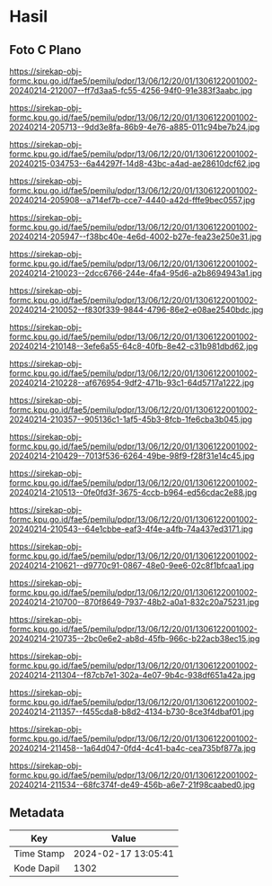 # Hasil

## Foto C Plano

https://sirekap-obj-formc.kpu.go.id/fae5/pemilu/pdpr/13/06/12/20/01/1306122001002-20240214-212007--ff7d3aa5-fc55-4256-94f0-91e383f3aabc.jpg

https://sirekap-obj-formc.kpu.go.id/fae5/pemilu/pdpr/13/06/12/20/01/1306122001002-20240214-205713--9dd3e8fa-86b9-4e76-a885-011c94be7b24.jpg

https://sirekap-obj-formc.kpu.go.id/fae5/pemilu/pdpr/13/06/12/20/01/1306122001002-20240215-034753--6a44297f-14d8-43bc-a4ad-ae28610dcf62.jpg

https://sirekap-obj-formc.kpu.go.id/fae5/pemilu/pdpr/13/06/12/20/01/1306122001002-20240214-205908--a714ef7b-cce7-4440-a42d-fffe9bec0557.jpg

https://sirekap-obj-formc.kpu.go.id/fae5/pemilu/pdpr/13/06/12/20/01/1306122001002-20240214-205947--f38bc40e-4e6d-4002-b27e-fea23e250e31.jpg

https://sirekap-obj-formc.kpu.go.id/fae5/pemilu/pdpr/13/06/12/20/01/1306122001002-20240214-210023--2dcc6766-244e-4fa4-95d6-a2b8694943a1.jpg

https://sirekap-obj-formc.kpu.go.id/fae5/pemilu/pdpr/13/06/12/20/01/1306122001002-20240214-210052--f830f339-9844-4796-86e2-e08ae2540bdc.jpg

https://sirekap-obj-formc.kpu.go.id/fae5/pemilu/pdpr/13/06/12/20/01/1306122001002-20240214-210148--3efe6a55-64c8-40fb-8e42-c31b981dbd62.jpg

https://sirekap-obj-formc.kpu.go.id/fae5/pemilu/pdpr/13/06/12/20/01/1306122001002-20240214-210228--af676954-9df2-471b-93c1-64d5717a1222.jpg

https://sirekap-obj-formc.kpu.go.id/fae5/pemilu/pdpr/13/06/12/20/01/1306122001002-20240214-210357--905136c1-1af5-45b3-8fcb-1fe6cba3b045.jpg

https://sirekap-obj-formc.kpu.go.id/fae5/pemilu/pdpr/13/06/12/20/01/1306122001002-20240214-210429--7013f536-6264-49be-98f9-f28f31e14c45.jpg

https://sirekap-obj-formc.kpu.go.id/fae5/pemilu/pdpr/13/06/12/20/01/1306122001002-20240214-210513--0fe0fd3f-3675-4ccb-b964-ed56cdac2e88.jpg

https://sirekap-obj-formc.kpu.go.id/fae5/pemilu/pdpr/13/06/12/20/01/1306122001002-20240214-210543--64e1cbbe-eaf3-4f4e-a4fb-74a437ed3171.jpg

https://sirekap-obj-formc.kpu.go.id/fae5/pemilu/pdpr/13/06/12/20/01/1306122001002-20240214-210621--d9770c91-0867-48e0-9ee6-02c8f1bfcaa1.jpg

https://sirekap-obj-formc.kpu.go.id/fae5/pemilu/pdpr/13/06/12/20/01/1306122001002-20240214-210700--870f8649-7937-48b2-a0a1-832c20a75231.jpg

https://sirekap-obj-formc.kpu.go.id/fae5/pemilu/pdpr/13/06/12/20/01/1306122001002-20240214-210735--2bc0e6e2-ab8d-45fb-966c-b22acb38ec15.jpg

https://sirekap-obj-formc.kpu.go.id/fae5/pemilu/pdpr/13/06/12/20/01/1306122001002-20240214-211304--f87cb7e1-302a-4e07-9b4c-938df651a42a.jpg

https://sirekap-obj-formc.kpu.go.id/fae5/pemilu/pdpr/13/06/12/20/01/1306122001002-20240214-211357--f455cda8-b8d2-4134-b730-8ce3f4dbaf01.jpg

https://sirekap-obj-formc.kpu.go.id/fae5/pemilu/pdpr/13/06/12/20/01/1306122001002-20240214-211458--1a64d047-0fd4-4c41-ba4c-cea735bf877a.jpg

https://sirekap-obj-formc.kpu.go.id/fae5/pemilu/pdpr/13/06/12/20/01/1306122001002-20240214-211534--68fc374f-de49-456b-a6e7-21f98caabed0.jpg


## Metadata

| Key        | Value               |
| ---------- | ------------------- |
| Time Stamp | 2024-02-17 13:05:41 |
| Kode Dapil | 1302                |



